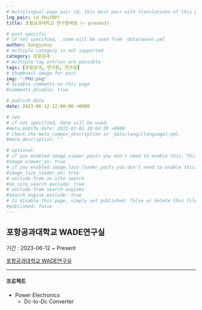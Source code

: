 ```yaml
---
# multilingual page pair id, this must pair with translations of this page. (This name must be unique)
lng_pair: id_Phu(RP)
title: 포항공과대학교 연구참여생 (~ present)

# post specific
# if not specified, .name will be used from _data/owner.yml
author: Songjunsu
# multiple category is not supported
category: 포항공대
# multiple tag entries are possible
tags: [포항공대, 연구원, 연구실]
# thumbnail image for post
img: ":PHU.png"
# disable comments on this page
#comments_disable: true

# publish date
date: 2023-06-12 12:00:00 +0900

# seo
# if not specified, date will be used.
#meta_modify_date: 2022-01-01 10:04:30 +0900
# check the meta_common_description in _data/lang/[language].yml
#meta_description: ""

# optional
# if you enabled image_viewer_posts you don't need to enable this. This is only if image_viewer_posts = false
#image_viewer_on: true
# if you enabled image_lazy_loader_posts you don't need to enable this. This is only if image_lazy_loader_posts = false
#image_lazy_loader_on: true
# exclude from on site search
#on_site_search_exclude: true
# exclude from search engines
#search_engine_exclude: true
# to disable this page, simply set published: false or delete this file
#published: false
---
```

<!-- outline-start -->
## 포항공과대학교 WADE연구실

기간 : 2023-06-12 ~ Present

[포항공과대학교 WADE연구실](https://sites.google.com/view/kimwooksung/home?authuser=0)

***

#### 프로젝트
- Power Electronics
    - Dc-to-Dc Converter


